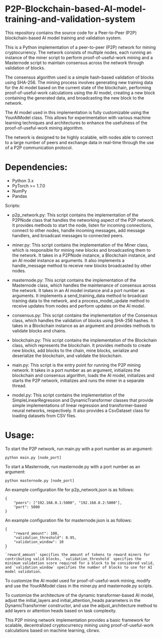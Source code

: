 # P2P-Blockchain-based-AI-model-training-and-validation-system
This repository contains the source code for a Peer-to-Peer (P2P) blockchain-based AI model training and validation system. 

This is a Python implementation of a peer-to-peer (P2P) network for mining cryptocurrency. The network consists of multiple nodes, each running an instance of the miner script to perform proof-of-useful-work mining and a Masternode script to maintain consensus across the network through validation of blocks.

The consensus algorithm used is a simple hash-based validation of blocks using SHA-256. The mining process involves generating new training data for the AI model based on the current state of the blockchain, performing proof-of-useful-work calculations using the AI model, creating a new block containing the generated data, and broadcasting the new block to the network.

The AI model used in this implementation is fully customizable using the YourAIModel class. This allows for experimentation with various machine learning techniques and architectures to enhance the usefulness of the proof-of-useful-work mining algorithm.

The network is designed to be highly scalable, with nodes able to connect to a large number of peers and exchange data in real-time through the use of a P2P communication protocol.

# Dependencies:

- Python 3.x
- PyTorch >= 1.7.0
- NumPy
- Pandas

Scripts:

- p2p_network.py:
This script contains the implementation of the P2PNode class that handles the networking aspect of the P2P network. It provides methods to start the node, listen for incoming connections, connect to other nodes, handle incoming messages, add message handlers, and broadcast messages to connected peers.

- miner.py:
This script contains the implementation of the Miner class, which is responsible for mining new blocks and broadcasting them to the network. It takes in a P2PNode instance, a Blockchain instance, and an AI model instance as arguments. It also implements a handle_message method to receive new blocks broadcasted by other nodes.

- masternode.py:
This script contains the implementation of the Masternode class, which handles the maintenance of consensus across the network. It takes in an AI model instance and a port number as arguments. It implements a send_training_data method to broadcast training data to the network, and a process_model_update method to receive updates from nodes and perform updates on the AI model.

- consensus.py:
This script contains the implementation of the Consensus class, which handles the validation of blocks using SHA-256 hashes. It takes in a Blockchain instance as an argument and provides methods to validate blocks and chains.

- blockchain.py:
This script contains the implementation of the Blockchain class, which represents the blockchain. It provides methods to create new blocks, add blocks to the chain, mine blocks, serialize and deserialize the blockchain, and validate the blockchain.

- main.py:
This script is the entry point for running the P2P mining network. It takes in a port number as an argument, initializes the blockchain and consensus algorithm, loads the AI model, initializes and starts the P2P network, initializes and runs the miner in a separate thread.

- model.py:
This script contains the implementation of the SimpleLinearRegression and DynamicTransformer classes that provide simple implementations of linear regression and transformer-based neural networks, respectively. It also provides a CsvDataset class for loading datasets from CSV files.

# Usage:

To start the P2P network, run main.py with a port number as an argument:
```
python main.py [node_port]
```

To start a Masternode, run masternode.py with a port number as an argument:
```
python masternode.py [node_port]
```

An example configuration file for p2p_network.json is as follows:
```
{
    "peers": ["192.168.0.1:5000", "192.168.0.2:5000"],
    "port": 5000
}
```
An example configuration file for masternode.json is as follows:
```
{
    "reward_amount": 100,
    "validation_threshold": 0.95,
    "validation_window": 10
}
`
`reward_amount` specifies the amount of tokens to reward miners for contributing valid blocks, `validation_threshold` specifies the minimum validation score required for a block to be considered valid, and `validation_window` specifies the number of blocks to use for AI model validation.
```

To customize the AI model used for proof-of-useful-work mining, modify and use the YourAIModel class in the miner.py and masternode.py scripts.

To customize the architecture of the dynamic transformer-based AI model, adjust the initial_layers and initial_attention_heads parameters in the DynamicTransformer constructor, and use the adjust_architecture method to add layers or attention heads based on task complexity.

This P2P mining network implementation provides a basic framework for scalable, decentralized cryptocurrency mining using proof-of-useful-work calculations based on machine learning, cbrwx.
